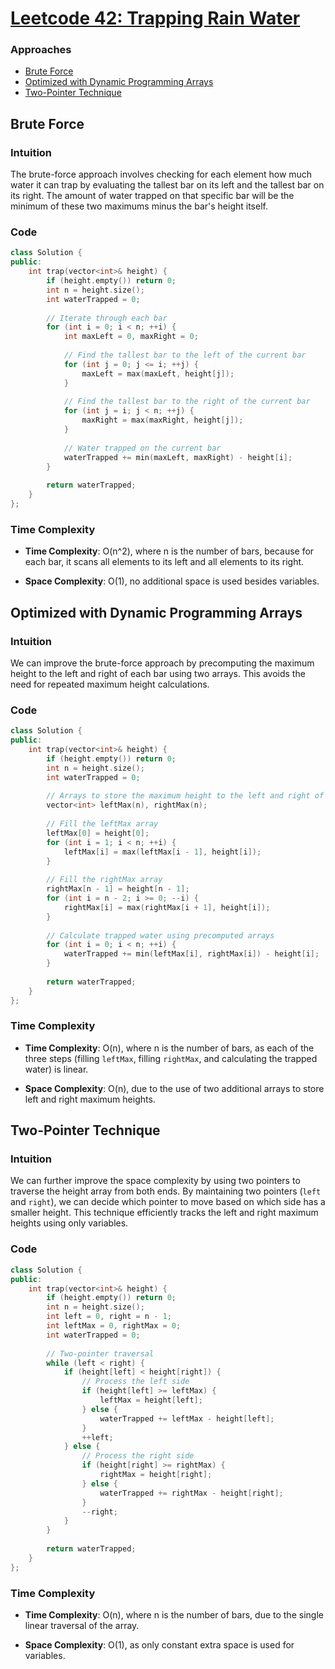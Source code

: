 # [Leetcode 42: Trapping Rain Water](https://leetcode.com/problems/trapping-rain-water/)

### Approaches

- [Brute Force](#brute-force)
- [Optimized with Dynamic Programming Arrays](#optimized-with-dynamic-programming-arrays)
- [Two-Pointer Technique](#two-pointer-technique)

## Brute Force

### Intuition

The brute-force approach involves checking for each element how much water it can trap by evaluating the tallest bar on its left and the tallest bar on its right. The amount of water trapped on that specific bar will be the minimum of these two maximums minus the bar's height itself.

### Code

```cpp
class Solution {
public:
    int trap(vector<int>& height) {
        if (height.empty()) return 0;
        int n = height.size();
        int waterTrapped = 0;
        
        // Iterate through each bar
        for (int i = 0; i < n; ++i) {
            int maxLeft = 0, maxRight = 0;
            
            // Find the tallest bar to the left of the current bar
            for (int j = 0; j <= i; ++j) {
                maxLeft = max(maxLeft, height[j]);
            }
            
            // Find the tallest bar to the right of the current bar
            for (int j = i; j < n; ++j) {
                maxRight = max(maxRight, height[j]);
            }
            
            // Water trapped on the current bar
            waterTrapped += min(maxLeft, maxRight) - height[i];
        }
        
        return waterTrapped;
    }
};
```

### Time Complexity

- **Time Complexity**: O(n^2), where n is the number of bars, because for each bar, it scans all elements to its left and all elements to its right.
  
- **Space Complexity**: O(1), no additional space is used besides variables.

## Optimized with Dynamic Programming Arrays

### Intuition

We can improve the brute-force approach by precomputing the maximum height to the left and right of each bar using two arrays. This avoids the need for repeated maximum height calculations.

### Code

```cpp
class Solution {
public:
    int trap(vector<int>& height) {
        if (height.empty()) return 0;
        int n = height.size();
        int waterTrapped = 0;
        
        // Arrays to store the maximum height to the left and right of each bar
        vector<int> leftMax(n), rightMax(n);
        
        // Fill the leftMax array
        leftMax[0] = height[0];
        for (int i = 1; i < n; ++i) {
            leftMax[i] = max(leftMax[i - 1], height[i]);
        }
        
        // Fill the rightMax array
        rightMax[n - 1] = height[n - 1];
        for (int i = n - 2; i >= 0; --i) {
            rightMax[i] = max(rightMax[i + 1], height[i]);
        }
        
        // Calculate trapped water using precomputed arrays
        for (int i = 0; i < n; ++i) {
            waterTrapped += min(leftMax[i], rightMax[i]) - height[i];
        }
        
        return waterTrapped;
    }
};
```

### Time Complexity

- **Time Complexity**: O(n), where n is the number of bars, as each of the three steps (filling `leftMax`, filling `rightMax`, and calculating the trapped water) is linear.
  
- **Space Complexity**: O(n), due to the use of two additional arrays to store left and right maximum heights.

## Two-Pointer Technique

### Intuition

We can further improve the space complexity by using two pointers to traverse the height array from both ends. By maintaining two pointers (`left` and `right`), we can decide which pointer to move based on which side has a smaller height. This technique efficiently tracks the left and right maximum heights using only variables.

### Code

```cpp
class Solution {
public:
    int trap(vector<int>& height) {
        if (height.empty()) return 0;
        int n = height.size();
        int left = 0, right = n - 1;
        int leftMax = 0, rightMax = 0;
        int waterTrapped = 0;
        
        // Two-pointer traversal
        while (left < right) {
            if (height[left] < height[right]) {
                // Process the left side
                if (height[left] >= leftMax) {
                    leftMax = height[left];
                } else {
                    waterTrapped += leftMax - height[left];
                }
                ++left;
            } else {
                // Process the right side
                if (height[right] >= rightMax) {
                    rightMax = height[right];
                } else {
                    waterTrapped += rightMax - height[right];
                }
                --right;
            }
        }
        
        return waterTrapped;
    }
};
```

### Time Complexity

- **Time Complexity**: O(n), where n is the number of bars, due to the single linear traversal of the array.
  
- **Space Complexity**: O(1), as only constant extra space is used for variables.


